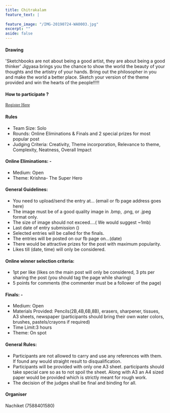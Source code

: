 ```yaml
---
title: Chitrakalam
feature_text: |
  
feature_image: "/IMG-20190724-WA0003.jpg"
excerpt: ""
aside: false
---
```

#### Drawing
'Sketchbooks are not about being a good artist, they are about being a good thinker' Jigyasa brings you the chance to show the world the beauty of your thoughts and the artistry of your hands. Bring out the philosopher in you and make the world a better place. Sketch your version of the theme provided and win the hearts of the people!!!!!

#### How to participate ?
[<span style="font-family:Papyrus; font-size:1em;">Register Here</span>](https://forms.gle/KdcxcBhTjBirV6pH8 "Event Registration link") 


#### Rules

* Team Size: Solo
* Rounds: Online Eliminations & Finals and 2 special prizes for most popular post
* Judging Criteria: Creativity, Theme incorporation, Relevance to theme, Complexity, Neatness, Overall Impact

#### Online Eliminations: -

* Medium: Open
* Theme: Krishna- The Super Hero 

#### General Guidelines:

* You need to upload/send the entry at… (email or fb page address goes here)
* The image must be of a good quality image in .bmp, .png, or .jpeg format only.
* The size of image should not exceed….( We would suggest ~1mb)
* Last date of entry submission ()
* Selected entries will be called for the finals.
* The entries will be posted on our fb page on…(date)
* There would be attractive prizes for the post with maximum popularity.
* Likes till (date, time) will only be considered.
 

#### Online winner selection criteria: 
* 1pt per like (likes on the main post will only be considered, 3 pts per sharing the post (you should tag the page while sharing)
* 5 points for comments (the commenter must be a follower of the page)

#### Finals: -
* Medium: Open
* Materials Provided: Pencils(2B,4B,6B,8B), erasers, sharpener, tissues, A3 sheets, newspaper (participants should bring their own water colors, brushes, pastels/crayons if required)
* Time Limit:3 hours
* Theme: On spot

#### General Rules:
* Participants are not allowed to carry and use any references with them. If found any would straight result to disqualification.
* Participants will be provided with only one A3 sheet. participants should take special care so as to not spoil the sheet. Along with A3 an A4 sized paper would be provided which is strictly meant for rough work.
* The decision of the judges shall be final and binding for all.

#### Organiser
Nachiket (7588401580)
```
